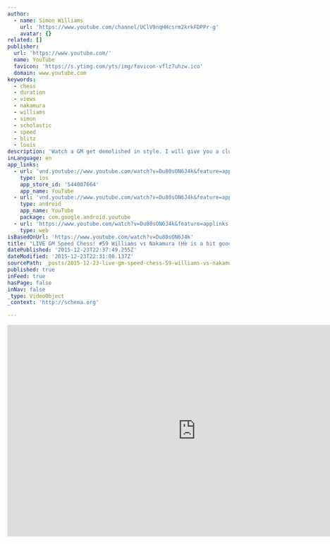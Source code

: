 ```yaml
---
author:
  - name: Simon Williams
    url: 'https://www.youtube.com/channel/UClV9nqHHcsrm2krkFDPPr-g'
    avatar: {}
related: []
publisher:
  url: 'https://www.youtube.com/'
  name: YouTube
  favicon: 'https://s.ytimg.com/yts/img/favicon-vflz7uhzw.ico'
  domain: www.youtube.com
keywords:
  - chess
  - duration
  - views
  - nakamura
  - williams
  - simon
  - scholastic
  - speed
  - blitz
  - louis
description: 'Watch a GM get demolished in style. I will give you a clue, it is not Nakamura... Can I get any points? * Facebook - https://www.facebook.com/pages/Ginger... * Twitter - ginger_gm * Website - www.gingergm.com * Twitch channel - www.twitch.tv/gingergm'
inLanguage: en
app_links:
  - url: 'vnd.youtube://www.youtube.com/watch?v=Du80sON6J4k&feature=applinks'
    type: ios
    app_store_id: '544007664'
    app_name: YouTube
  - url: 'vnd.youtube://www.youtube.com/watch?v=Du80sON6J4k&feature=applinks'
    type: android
    app_name: YouTube
    package: com.google.android.youtube
  - url: 'https://www.youtube.com/watch?v=Du80sON6J4k&feature=applinks'
    type: web
isBasedOnUrl: 'https://www.youtube.com/watch?v=Du80sON6J4k'
title: "LIVE GM Speed Chess! #59 Williams vs Nakamura (He is a bit good isn't he?)"
datePublished: '2015-12-23T22:37:49.255Z'
dateModified: '2015-12-23T22:31:08.137Z'
sourcePath: _posts/2015-12-23-live-gm-speed-chess-59-williams-vs-nakamura-he-is-a-bit-g.md
published: true
inFeed: true
hasPage: false
inNav: false
_type: VideoObject
_context: 'http://schema.org'

---
```

<iframe src="https://cdn.embedly.com/widgets/media.html?src=https%3A%2F%2Fwww.youtube.com%2Fembed%2FDu80sON6J4k%3Ffeature%3Doembed&amp;url=https%3A%2F%2Fwww.youtube.com%2Fwatch%3Fv%3DDu80sON6J4k&amp;image=https%3A%2F%2Fi.ytimg.com%2Fvi%2FDu80sON6J4k%2Fhqdefault.jpg&amp;key=b7d04c9b404c499eba89ee7072e1c4f7&amp;type=text%2Fhtml&amp;schema=youtube" width="854" height="480" scrolling="no" frameborder="0" allowfullscreen="allowfullscreen" style=""></iframe>